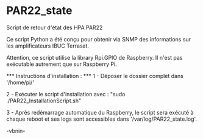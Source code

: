 # PAR22_state
Script de retour d'état des HPA PAR22

Ce script Python a été conçu pour obtenir via SNMP des informations sur les amplificateurs IBUC Terrasat.

Attention, ce script utilise la library Rpi.GPIO de Raspberry. Il n'est pas exécutable autrement que sur Raspberry Pi.

*** Instructions d'installation : ***
1 - Déposer le dossier complet dans '/home/pi/'

2 - Exécuter le script d'installation avec : "sudo ./PAR22_InstallationScript.sh"

3 - Après redémarrage automatique du Raspberry, le script sera exécuté à chaque reboot et ses logs sont accessibles dans '/var/log/PAR22_state.log'.

-vbnin-
